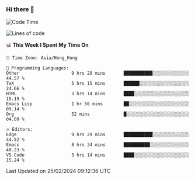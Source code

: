 ### Hi there 👋

<!--
**nicehiro/nicehiro** is a ✨ _special_ ✨ repository because its `README.md` (this file) appears on your GitHub profile.

Here are some ideas to get you started:

- 🔭 I’m currently working on ...
- 🌱 I’m currently learning ...
- 👯 I’m looking to collaborate on ...
- 🤔 I’m looking for help with ...
- 💬 Ask me about ...
- 📫 How to reach me: ...
- 😄 Pronouns: ...
- ⚡ Fun fact: ...
-->

<!--START_SECTION:waka-->
![Code Time](http://img.shields.io/badge/Code%20Time-255%20hrs%2058%20mins-blue)

![Lines of code](https://img.shields.io/badge/From%20Hello%20World%20I%27ve%20Written-2.6%20million%20lines%20of%20code-blue)

📊 **This Week I Spent My Time On** 

```text
🕑︎ Time Zone: Asia/Hong_Kong

💬 Programming Languages: 
Other                    9 hrs 29 mins       ███████████░░░░░░░░░░░░░░   44.57 % 
TeX                      5 hrs 15 mins       ██████░░░░░░░░░░░░░░░░░░░   24.66 % 
HTML                     3 hrs 14 mins       ████░░░░░░░░░░░░░░░░░░░░░   15.19 % 
Emacs Lisp               1 hr 56 mins        ██░░░░░░░░░░░░░░░░░░░░░░░   09.14 % 
Org                      52 mins             █░░░░░░░░░░░░░░░░░░░░░░░░   04.09 % 

🔥 Editors: 
Edge                     9 hrs 29 mins       ███████████░░░░░░░░░░░░░░   44.52 % 
Emacs                    8 hrs 34 mins       ██████████░░░░░░░░░░░░░░░   40.23 % 
VS Code                  3 hrs 14 mins       ████░░░░░░░░░░░░░░░░░░░░░   15.24 % 
```


 Last Updated on 25/02/2024 09:12:36 UTC
<!--END_SECTION:waka-->
